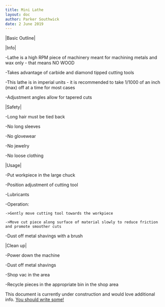 ```yaml
---
title: Mini Lathe
layout: doc
author: Parker Southwick
date: 2 June 2019
---
```


|Basic Outline|

|Info|

-Lathe is a high RPM piece of machinery meant for machining metals and wax only - that means NO WOOD

-Takes advantage of carbide and diamond tipped cutting tools

-This lathe is in imperial units - it is recommended to take 1/1000 of an inch (max) off at a time for most cases

-Adjustment angles allow for tapered cuts


|Safety|

-Long hair must be tied back

-No long sleeves

-No glovewear

-No jewelry

-No loose clothing


|Usage|

-Put workpiece in the large chuck

-Position adjustment of cutting tool

-Lubricants

-Operation:

	->Gently move cutting tool towards the workpiece

	->Move cut piece along surface of material slowly to reduce friction and promote smoother cuts

-Dust off metal shavings with a brush

|Clean up|

-Power down the machine

-Dust off metal shavings

-Shop vac in the area

-Recycle pieces in the appropriate bin in the shop area


This document is currently under construction and would love additional info. [You should write some!](https://github.com/psu-epl/psu-epl.github.com/edit/master/doc/equip/machining/lathe/index.md)

